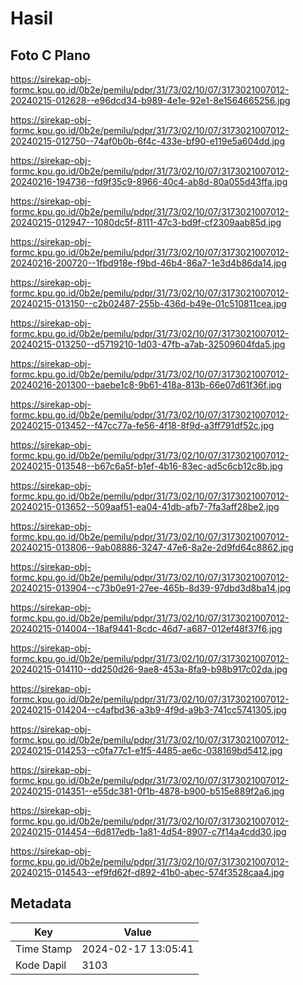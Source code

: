# Hasil

## Foto C Plano

https://sirekap-obj-formc.kpu.go.id/0b2e/pemilu/pdpr/31/73/02/10/07/3173021007012-20240215-012628--e96dcd34-b989-4e1e-92e1-8e1564665256.jpg

https://sirekap-obj-formc.kpu.go.id/0b2e/pemilu/pdpr/31/73/02/10/07/3173021007012-20240215-012750--74af0b0b-6f4c-433e-bf90-e119e5a604dd.jpg

https://sirekap-obj-formc.kpu.go.id/0b2e/pemilu/pdpr/31/73/02/10/07/3173021007012-20240216-194736--fd9f35c9-8966-40c4-ab8d-80a055d43ffa.jpg

https://sirekap-obj-formc.kpu.go.id/0b2e/pemilu/pdpr/31/73/02/10/07/3173021007012-20240215-012947--1080dc5f-8111-47c3-bd9f-cf2309aab85d.jpg

https://sirekap-obj-formc.kpu.go.id/0b2e/pemilu/pdpr/31/73/02/10/07/3173021007012-20240216-200720--1fbd918e-f9bd-46b4-86a7-1e3d4b86da14.jpg

https://sirekap-obj-formc.kpu.go.id/0b2e/pemilu/pdpr/31/73/02/10/07/3173021007012-20240215-013150--c2b02487-255b-436d-b49e-01c510811cea.jpg

https://sirekap-obj-formc.kpu.go.id/0b2e/pemilu/pdpr/31/73/02/10/07/3173021007012-20240215-013250--d5719210-1d03-47fb-a7ab-32509604fda5.jpg

https://sirekap-obj-formc.kpu.go.id/0b2e/pemilu/pdpr/31/73/02/10/07/3173021007012-20240216-201300--baebe1c8-9b61-418a-813b-66e07d61f36f.jpg

https://sirekap-obj-formc.kpu.go.id/0b2e/pemilu/pdpr/31/73/02/10/07/3173021007012-20240215-013452--f47cc77a-fe56-4f18-8f9d-a3ff791df52c.jpg

https://sirekap-obj-formc.kpu.go.id/0b2e/pemilu/pdpr/31/73/02/10/07/3173021007012-20240215-013548--b67c6a5f-b1ef-4b16-83ec-ad5c6cb12c8b.jpg

https://sirekap-obj-formc.kpu.go.id/0b2e/pemilu/pdpr/31/73/02/10/07/3173021007012-20240215-013652--509aaf51-ea04-41db-afb7-7fa3aff28be2.jpg

https://sirekap-obj-formc.kpu.go.id/0b2e/pemilu/pdpr/31/73/02/10/07/3173021007012-20240215-013806--9ab08886-3247-47e6-8a2e-2d9fd64c8862.jpg

https://sirekap-obj-formc.kpu.go.id/0b2e/pemilu/pdpr/31/73/02/10/07/3173021007012-20240215-013904--c73b0e91-27ee-465b-8d39-97dbd3d8ba14.jpg

https://sirekap-obj-formc.kpu.go.id/0b2e/pemilu/pdpr/31/73/02/10/07/3173021007012-20240215-014004--18af9441-8cdc-46d7-a687-012ef48f37f6.jpg

https://sirekap-obj-formc.kpu.go.id/0b2e/pemilu/pdpr/31/73/02/10/07/3173021007012-20240215-014110--dd250d26-9ae8-453a-8fa9-b98b917c02da.jpg

https://sirekap-obj-formc.kpu.go.id/0b2e/pemilu/pdpr/31/73/02/10/07/3173021007012-20240215-014204--c4afbd36-a3b9-4f9d-a9b3-741cc5741305.jpg

https://sirekap-obj-formc.kpu.go.id/0b2e/pemilu/pdpr/31/73/02/10/07/3173021007012-20240215-014253--c0fa77c1-e1f5-4485-ae6c-038169bd5412.jpg

https://sirekap-obj-formc.kpu.go.id/0b2e/pemilu/pdpr/31/73/02/10/07/3173021007012-20240215-014351--e55dc381-0f1b-4878-b900-b515e889f2a6.jpg

https://sirekap-obj-formc.kpu.go.id/0b2e/pemilu/pdpr/31/73/02/10/07/3173021007012-20240215-014454--6d817edb-1a81-4d54-8907-c7f14a4cdd30.jpg

https://sirekap-obj-formc.kpu.go.id/0b2e/pemilu/pdpr/31/73/02/10/07/3173021007012-20240215-014543--ef9fd62f-d892-41b0-abec-574f3528caa4.jpg


## Metadata

| Key        | Value               |
| ---------- | ------------------- |
| Time Stamp | 2024-02-17 13:05:41 |
| Kode Dapil | 3103                |



